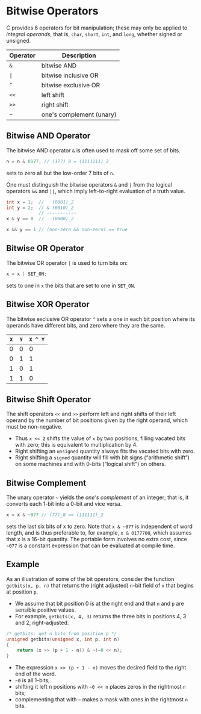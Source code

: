 # Bitwise Operators

C provides 6 operators for bit manipulation; these may only be applied to *integral operands*, that is, `char`, `short`, `int`, and `long`, whether signed or unsigned.

| Operator | Description              |
| -------- | ------------------------ |
| `&`      | bitwise AND              |
| `\|`     | bitwise inclusive OR     |
| `^`      | bitwise exclusive OR     |
| `<<`     | left shift               |
| `>>`     | right shift              |
| `~`      | one's complement (unary) |

## Bitwise AND Operator

The bitwise AND operator `&` is often used to mask off some set of bits.

<div class="alert-example">

```c
n = n & 0177; // (177)_8 = (1111111)_2
```

sets to zero all but the low-order 7 bits of `n`.

</div>

One must distinguish the bitwise operators `&` and `|` from the logical operators `&&` and `||`, which imply left-to-right evaluation of a truth value.

<div class="alert-example">

```c
int x = 1;  //   (0001)_2
int y = 2;  // & (0010)_2
            // -----------
x & y == 0  //   (0000)_2

x && y == 1 // (non-zero && non-zero) == true
```

</div>

## Bitwise OR Operator

The bitwise OR operator `|` is used to turn bits on:

```c
x = x | SET_ON;
```

sets to one in `x` the bits that are set to one in `SET_ON`.

## Bitwise XOR Operator

The bitwise exclusive OR operator `^` sets a one in each bit position where its operands have different bits, and zero where they are the same.

| `X` | `Y` | `X ^ Y` |
| --- | --- | ------- |
| 0   | 0   | 0       |
| 0   | 1   | 1       |
| 1   | 0   | 1       |
| 1   | 1   | 0       |

## Bitwise Shift Operator

The shift operators `<<` and `>>` perform left and right shifts of their left operand by the number of bit positions given by the right operand, which must be non-negative.

- Thus `x << 2` shifts the value of `x` by two positions, filling vacated bits with zero; this is equivalent to multiplication by 4.
- Right shifting an `unsigned` quantity always fits the vacated bits with zero.
- Right shifting a `signed` quantity will fill with bit signs (“arithmetic shift”) on some machines and with 0-bits (“logical shift”) on others.

## Bitwise Complement

The unary operator `~` yields the *one's complement* of an integer; that is, it converts each 1-bit into a 0-bit and vice versa.

<div class="alert-example">

```c
x = x & ~077 // (77)_8 == (111111)_2
```

sets the last six bits of x to zero. Note that `x & ~077` is independent of word length, and is thus preferable to, for example, `x & 0177700`, which assumes that x is a 16-bit quantity. The portable form involves no extra cost, since `~077` is a constant expression that can be evaluated at compile time.

</div>

## Example

As an illustration of some of the bit operators, consider the function `getbits(x, p, n)` that returns the (right adjusted) `n`-bit field of `x` that begins at position `p`.

- We assume that bit position 0 is at the right end and that `n` and `p` are sensible positive values.
- For example, `getbits(x, 4, 3)` returns the three bits in positions 4, 3 and 2, right-adjusted.

```c
/* getbits: get n bits from position p */
unsigned getbits(unsigned x, int p, int n)
{
    return (x >> (p + 1 - n)) & ~(~0 << n);
}
```

- The expression `x >> (p + 1 - n)` moves the desired field to the right end of the word.
- `~0` is all 1-bits;
- shifting it left n positions with `~0 << n` places zeros in the rightmost `n` bits;
- complementing that with `~` makes a mask with ones in the rightmost `n` bits.
